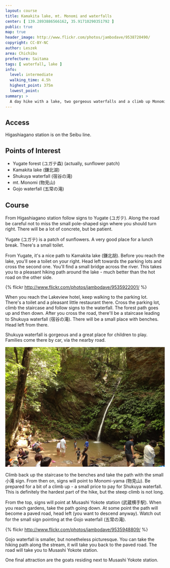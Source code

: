 ```yaml
---
layout: course
title: Kamakita lake, mt. Monomi and waterfalls
center: [ 139.2893886566162, 35.91710290351792 ]
public: true
map: true
header_image: http://www.flickr.com/photos/jambodave/9538720490/
copyright: CC-BY-NC
author: Leszek
area: Chichibu
prefecture: Saitama
tags: [ waterfall, lake ]
info:
  level: intermediate
  walking_time: 4.5h
  highest_point: 375m
  lowest_point:
summary: >
  A day hike with a lake, two gorgeous waterfalls and a climb up Monomi mountain. Except for the top of Monomi-yama　(物見山), most of the course is relatively easy. Recommended for beginners.
---
```


## Access ##
Higashiagano station is on the Seibu line.

## Points of Interest ##

 - Yugate forest (ユガテ森) (actually, sunflower patch)
 - Kamakita lake (鎌北湖)
 - Shukuya waterfall (宿谷の滝)
 - mt. Monomi (物見山)
 - Gojo waterfall (五常の滝)

## Course ##
From Higashiagano station follow signs to Yugate (ユガテ). Along the road be careful not to miss the small pole-shaped sign where you should turn right. There will be a lot of concrete, but be patient.

Yugate (ユガテ) is a patch of sunflowers. A very good place for a lunch break. There's a small toilet.

From Yugate, it's a nice path to Kamakita lake (鎌北胡). Before you reach the lake, you'll see a toilet on your right. Head left towards the parking lots and cross the second one. You'll find a small bridge across the river. This takes you to a pleasant hiking path around the lake - much better than the hot road on the other side.

{% flickr http://www.flickr.com/photos/jambodave/9535922001/ %}

When you reach the Lakeview hotel, keep walking to the parking lot. There's a toilet and a pleasant little restaurant there. Cross the parking lot, climb the staircase and follow signs to the waterfall. The forest path goes up and then down. After you cross the road, there'll be a staircase leading to Shukuya waterfall (宿谷の滝). There will be a small place with benches. Head left from there.

Shukuya waterfall is gorgeous and a great place for children to play. Families come there by car, via the nearby road.

![Shukuya waterfall](DSC01531.JPG)

Climb back up the staircase to the benches and take the path with the small 小滝 sign. From then on, signs will point to Monomi-yama (物見山). Be prepared for a bit of a climb up - a small price to pay for Shukuya waterfall. This is definitely the hardest part of the hike, but the steep climb is not long.

From the top, signs will point at Musashi Yokote station (武蔵横手駅). When you reach gardens, take the path going down. At some point the path will become a paved road, head left (you want to descend anyway). Watch out for the small sign pointing at the Gojo waterfall (五常の滝).

{% flickr http://www.flickr.com/photos/jambodave/9535948809/ %}

Gojo waterfall is smaller, but nonetheless picturesque. You can take the hiking path along the stream, it will take you back to the paved road. The road will take you to Musashi Yokote station.

One final attraction are the goats residing next to Musashi Yokote station.
